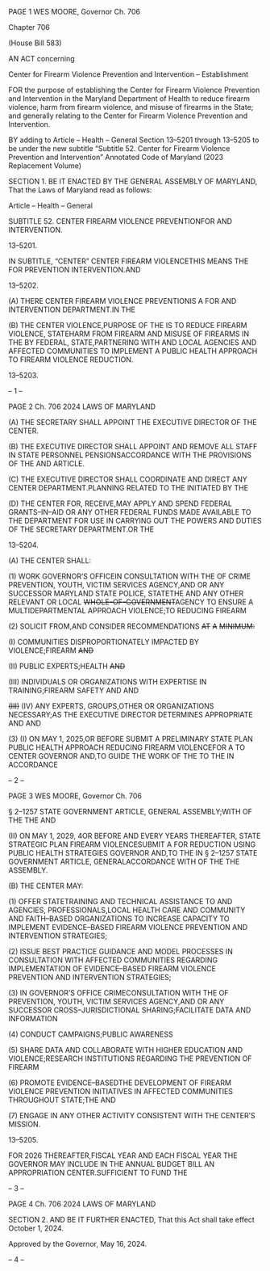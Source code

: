 PAGE 1
WES MOORE, Governor Ch. 706

Chapter 706

(House Bill 583)

AN ACT concerning

Center for Firearm Violence Prevention and Intervention – Establishment

FOR the purpose of establishing the Center for Firearm Violence Prevention and
Intervention in the Maryland Department of Health to reduce firearm violence, harm
from firearm violence, and misuse of firearms in the State; and generally relating to
the Center for Firearm Violence Prevention and Intervention.

BY adding to
Article – Health – General
Section 13–5201 through 13–5205 to be under the new subtitle “Subtitle 52. Center
for Firearm Violence Prevention and Intervention”
Annotated Code of Maryland
(2023 Replacement Volume)

SECTION 1. BE IT ENACTED BY THE GENERAL ASSEMBLY OF MARYLAND,
That the Laws of Maryland read as follows:

Article – Health – General

SUBTITLE 52. CENTER FIREARM VIOLENCE PREVENTIONFOR AND
INTERVENTION.

13–5201.

IN SUBTITLE, “CENTER” CENTER FIREARM VIOLENCETHIS MEANS THE FOR
PREVENTION INTERVENTION.AND

13–5202.

(A) THERE CENTER FIREARM VIOLENCE PREVENTIONIS A FOR AND
INTERVENTION DEPARTMENT.IN THE

(B) THE CENTER VIOLENCE,PURPOSE OF THE IS TO REDUCE FIREARM
VIOLENCE, STATEHARM FROM FIREARM AND MISUSE OF FIREARMS IN THE BY
FEDERAL, STATE,PARTNERING WITH AND LOCAL AGENCIES AND AFFECTED
COMMUNITIES TO IMPLEMENT A PUBLIC HEALTH APPROACH TO FIREARM VIOLENCE
REDUCTION.

13–5203.

– 1 –

PAGE 2
Ch. 706 2024 LAWS OF MARYLAND

(A) THE SECRETARY SHALL APPOINT THE EXECUTIVE DIRECTOR OF THE
CENTER.

(B) THE EXECUTIVE DIRECTOR SHALL APPOINT AND REMOVE ALL STAFF IN
STATE PERSONNEL PENSIONSACCORDANCE WITH THE PROVISIONS OF THE AND
ARTICLE.

(C) THE EXECUTIVE DIRECTOR SHALL COORDINATE AND DIRECT ANY
CENTER DEPARTMENT.PLANNING RELATED TO THE INITIATED BY THE

(D) THE CENTER FOR, RECEIVE,MAY APPLY AND SPEND FEDERAL
GRANTS–IN–AID OR ANY OTHER FEDERAL FUNDS MADE AVAILABLE TO THE
DEPARTMENT FOR USE IN CARRYING OUT THE POWERS AND DUTIES OF THE
SECRETARY DEPARTMENT.OR THE

13–5204.

(A) THE CENTER SHALL:

(1) WORK GOVERNOR’S OFFICEIN CONSULTATION WITH THE OF
CRIME PREVENTION, YOUTH, VICTIM SERVICES AGENCY,AND OR ANY SUCCESSOR
MARYLAND STATE POLICE, STATETHE AND ANY OTHER RELEVANT OR LOCAL
~~WHOLE–OF–GOVERNMENT~~AGENCY TO ENSURE A MULTIDEPARTMENTAL APPROACH
VIOLENCE;TO REDUCING FIREARM

(2) SOLICIT FROM,AND CONSIDER RECOMMENDATIONS ~~AT~~ ~~A~~
~~MINIMUM:~~

(I) COMMUNITIES DISPROPORTIONATELY IMPACTED BY
VIOLENCE;FIREARM ~~AND~~

(II) PUBLIC EXPERTS;HEALTH ~~AND~~

(III) INDIVIDUALS OR ORGANIZATIONS WITH EXPERTISE IN
TRAINING;FIREARM SAFETY AND AND

~~(III)~~ (IV) ANY EXPERTS, GROUPS,OTHER OR ORGANIZATIONS
NECESSARY;AS THE EXECUTIVE DIRECTOR DETERMINES APPROPRIATE AND AND

(3) (I) ON MAY 1, 2025,OR BEFORE SUBMIT A PRELIMINARY
STATE PLAN PUBLIC HEALTH APPROACH REDUCING FIREARM VIOLENCEFOR A TO
CENTER GOVERNOR AND,TO GUIDE THE WORK OF THE TO THE IN ACCORDANCE

– 2 –

PAGE 3
WES MOORE, Governor Ch. 706

§ 2–1257 STATE GOVERNMENT ARTICLE, GENERAL ASSEMBLY;WITH OF THE THE
AND

(II) ON MAY 1, 2029, 4OR BEFORE AND EVERY YEARS
THEREAFTER, STATE STRATEGIC PLAN FIREARM VIOLENCESUBMIT A FOR
REDUCTION USING PUBLIC HEALTH STRATEGIES GOVERNOR AND,TO THE IN
§ 2–1257 STATE GOVERNMENT ARTICLE, GENERALACCORDANCE WITH OF THE THE
ASSEMBLY.

(B) THE CENTER MAY:

(1) OFFER STATETRAINING AND TECHNICAL ASSISTANCE TO AND
AGENCIES, PROFESSIONALS,LOCAL HEALTH CARE AND COMMUNITY AND
FAITH–BASED ORGANIZATIONS TO INCREASE CAPACITY TO IMPLEMENT
EVIDENCE–BASED FIREARM VIOLENCE PREVENTION AND INTERVENTION
STRATEGIES;

(2) ISSUE BEST PRACTICE GUIDANCE AND MODEL PROCESSES IN
CONSULTATION WITH AFFECTED COMMUNITIES REGARDING IMPLEMENTATION OF
EVIDENCE–BASED FIREARM VIOLENCE PREVENTION AND INTERVENTION
STRATEGIES;

(3) IN GOVERNOR’S OFFICE CRIMECONSULTATION WITH THE OF
PREVENTION, YOUTH, VICTIM SERVICES AGENCY,AND OR ANY SUCCESSOR
CROSS–JURISDICTIONAL SHARING;FACILITATE DATA AND INFORMATION

(4) CONDUCT CAMPAIGNS;PUBLIC AWARENESS

(5) SHARE DATA AND COLLABORATE WITH HIGHER EDUCATION AND
VIOLENCE;RESEARCH INSTITUTIONS REGARDING THE PREVENTION OF FIREARM

(6) PROMOTE EVIDENCE–BASEDTHE DEVELOPMENT OF FIREARM
VIOLENCE PREVENTION INITIATIVES IN AFFECTED COMMUNITIES THROUGHOUT
STATE;THE AND

(7) ENGAGE IN ANY OTHER ACTIVITY CONSISTENT WITH THE
CENTER’S MISSION.

13–5205.

FOR 2026 THEREAFTER,FISCAL YEAR AND EACH FISCAL YEAR THE
GOVERNOR MAY INCLUDE IN THE ANNUAL BUDGET BILL AN APPROPRIATION
CENTER.SUFFICIENT TO FUND THE

– 3 –

PAGE 4
Ch. 706 2024 LAWS OF MARYLAND

SECTION 2. AND BE IT FURTHER ENACTED, That this Act shall take effect
October 1, 2024.

Approved by the Governor, May 16, 2024.

– 4 –